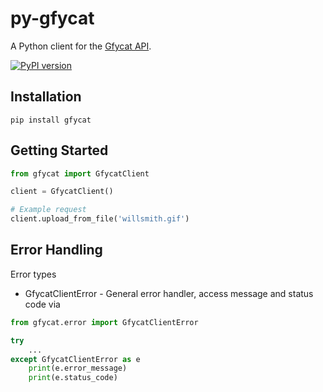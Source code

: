 # py-gfycat
A Python client for the [Gfycat API](https://gfycat.com/api). 

[![PyPI version](https://badge.fury.io/py/gfycat.svg)](http://badge.fury.io/py/gfycat)

Installation
------------

    pip install gfycat
    
Getting Started
---------------

```python
from gfycat import GfycatClient

client = GfycatClient()

# Example request
client.upload_from_file('willsmith.gif')
```

Error Handling
--------------
Error types
* GfycatClientError - General error handler, access message and status code via

```python
from gfycat.error import GfycatClientError

try
    ...
except GfycatClientError as e
    print(e.error_message)
    print(e.status_code)
```
